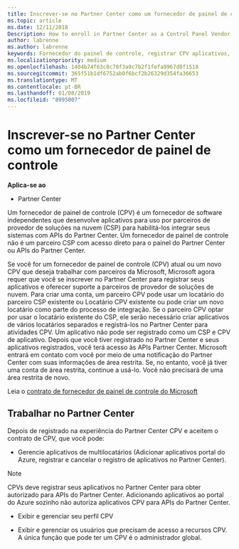 ```yaml
---
title: Inscrever-se no Partner Center como um fornecedor de painel de controle | Partner Center
ms.topic: article
ms.date: 12/11/2018
Description: How to enroll in Partner Center as a Control Panel Vendor
author: labrenne
ms.author: labrenne
keywords: Fornecedor do painel de controle, registrar CPV aplicativos, gerenciar aplicativos CPV
ms.localizationpriority: medium
ms.openlocfilehash: 1404b74f63c8c78f3a9c7b2f1fefa9967d8f1518
ms.sourcegitcommit: 365f51b1df6752ab0f6bcf2b26329d354fa36653
ms.translationtype: MT
ms.contentlocale: pt-BR
ms.lasthandoff: 01/08/2019
ms.locfileid: "8995007"
---
```

# <a name="enroll-in-partner-center-as-a-control-panel-vendor"></a>Inscrever-se no Partner Center como um fornecedor de painel de controle

**Aplica-se ao**

- Partner Center

Um fornecedor de painel de controle (CPV) é um fornecedor de software independentes que desenvolve aplicativos para uso por parceiros de provedor de soluções na nuvem (CSP) para habilitá-los integrar seus sistemas com APIs do Partner Center. Um fornecedor de painel de controle não é um parceiro CSP com acesso direto para o painel do Partner Center ou APIs do Partner Center.

Se você for um fornecedor de painel de controle (CPV) atual ou um novo CPV que deseja trabalhar com parceiros da Microsoft, Microsoft agora requer que você se inscrever no Partner Center para registrar seus aplicativos e oferecer suporte a parceiros de provedor de soluções de nuvem. Para criar uma conta, um parceiro CPV pode usar um locatário do parceiro CSP existente ou Locatário CPV existente ou pode criar um novo locatário como parte do processo de integração. Se o parceiro CPV optar por usar o locatário existente do CSP, ele serão necessário criar aplicativos de vários locatários separados e registrá-los no Partner Center para atividades CPV. Um aplicativo não pode ser registrado como um CSP e CPV de aplicativo. Depois que você tiver registrado no Partner Center e seus aplicativos registrados, você terá acesso às APIs Partner Center.  Microsoft entrará em contato com você por meio de uma notificação do Partner Center com suas informações de área restrita. Se, no entanto, você já tiver uma conta de área restrita, continue a usá-lo. Você não precisará de uma área restrita de novo.   

Leia o [contrato de fornecedor de painel de controle do Microsoft](https://go.microsoft.com/fwlink/?linkid=2055198)


## <a name="working-in-partner-center"></a>Trabalhar no Partner Center
Depois de registrado na experiência do Partner Center CPV e aceitem o contrato de CPV, que você pode:

- Gerencie aplicativos de multilocatários (Adicionar aplicativos portal do Azure, registrar e cancelar o registro de aplicativos no Partner Center).

>[!Note] 
>CPVs deve registrar seus aplicativos no Partner Center para obter autorizado para APIs do Partner Center. Adicionando aplicativos ao portal do Azure sozinho não autoriza aplicativos CPV para APIs do Partner Center. 

- Exibir e gerenciar seu perfil CPV 

- Exibir e gerenciar os usuários que precisam de acesso a recursos CPV. A única função que pode ter um CPV é o administrador global.


